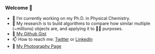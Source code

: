 ### Welcome 👋

- 🔭 I’m currently working on my Ph.D. in Physical Chemistry.
- 🌱 My research is to build algorithms to compare how similar multiple (~millions) objects are, and applying it to 💊🔎 purposes.
- 📖 [My Github Gist](https://gist.github.com/lexinsea)
- 📫 How to reach me: [Twitter](https://twitter.com/lexinc_) or [LinkedIn](https://www.linkedin.com/in/lexinc/)
- 📸 [My Photography Page](http://vsco.co/-lexin)
